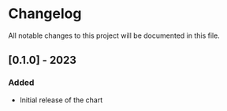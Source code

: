 # Changelog

All notable changes to this project will be documented in this file.

## [0.1.0] - 2023

### Added
- Initial release of the chart